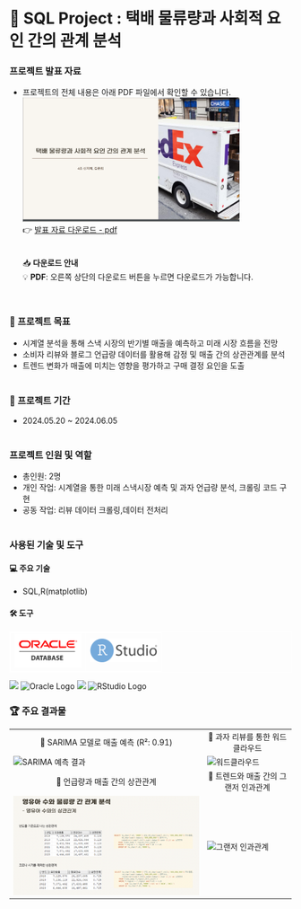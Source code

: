 # 🌟 SQL Project : 택배 물류량과 사회적 요인 간의 관계 분석

### 프로젝트 발표 자료
- 프로젝트의 전체 내용은 아래 PDF 파일에서 확인할 수 있습니다.<br>
[<img src="portfolio1.png" width="387px" alt="SQL 포트폴리오">](SQL포트폴리오.pdf)</br>
  👉 [발표 자료 다운로드 - pdf](https://github.com/Kim-Jun-Hee/project4/blob/main/파이썬포트폴리오.pdf)  
<br></br>
📥 **다운로드 안내**  
💡 **PDF**: 오른쪽 상단의 다운로드 버튼을 누르면 다운로드가 가능합니다.  
<br></br>

### 📂 프로젝트 목표
- 시계열 분석을 통해 스낵 시장의 반기별 매출을 예측하고 미래 시장 흐름을 전망
- 소비자 리뷰와 블로그 언급량 데이터를 활용해 감정 및 매출 간의 상관관계를 분석
- 트렌드 변화가 매출에 미치는 영향을 평가하고 구매 결정 요인을 도출
<br></br>

### 📅 프로젝트 기간
- 2024.05.20 ~ 2024.06.05
<br></br>

### 프로젝트 인원 및 역할
- 총인원: 2명
- 개인 작업: 시계열을 통한 미래 스낵시장 예측 및 과자 언급량 분석, 크롤링 코드 구현
- 공동 작업: 리뷰 데이터 크롤링,데이터 전처리
<br></br>

### 사용된 기술 및 도구

#### 💻 주요 기술
- SQL,R(matplotlib)

#### 🛠️ 도구 
<table style="width: 100%; border-collapse: collapse; text-align: center; border: 1px solid white;">
  <tr>
    <td style="border: 1px solid white;">
      <img src="oracle.png?raw=true" alt="Oracle Logo" width="120">
    </td>
    <td style="border: 1px solid white;">
      <img src="RStudio.png?raw=true" alt="RStudio Logo" width="120">
    </td>
  </tr>
</table>

<img src="https://dummyimage.com/10x1/ffffff/ffffff" width="10"/> ![Oracle Logo](https://upload.wikimedia.org/wikipedia/commons/thumb/5/50/Oracle_logo.svg/2560px-Oracle_logo.svg.png)
<img src="https://dummyimage.com/10x1/ffffff/ffffff" width="10"/> ![RStudio Logo](https://cdn.jsdelivr.net/gh/rstudio/hex-stickers@main/SVG/rstudio.svg)


### 🏆 주요 결과물
<table>
  <tr>
    <td align="center">🌟 SARIMA 모델로 매출 예측 (R²: 0.91)</td>
    <td align="center">🌟 과자 리뷰를 통한 워드클라우드</td>
  </tr>
  <tr>
    <td>
      <img src="time.png" alt="SARIMA 예측 결과" width="500">
    </td>
    <td>
      <img src="review.png" alt="워드클라우드" width="500">
    </td>
  </tr>
  <tr>
    <td align="center">🌟 언급량과 매출 간의 상관관계</td>
    <td align="center">🌟 트렌드와 매출 간의 그랜저 인과관계</td>
  </tr>
  <tr>
    <td>
      <img src="corr.png" alt="언급량과 매출 상관관계" width="500">
    </td>
    <td>
      <img src="rela.png" alt="그랜저 인과관계" width="500">
    </td>
  </tr>
</table>
